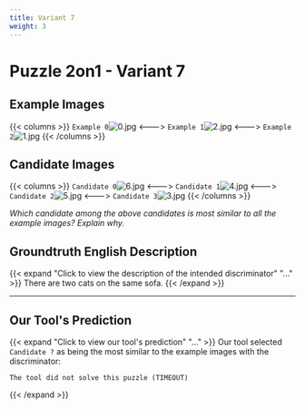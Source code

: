 ```yaml
---
title: Variant 7
weight: 3
---
```


# Puzzle 2on1 - Variant 7

## Example Images
{{< columns >}}
`Example 0`![0.jpg](/natscene-data/images/0.jpg)
<--->
`Example 1`![2.jpg](/natscene-data/images/2.jpg)
<--->
`Example 2`![1.jpg](/natscene-data/images/1.jpg)
{{< /columns >}}

## Candidate Images
{{< columns >}}
`Candidate 0`![6.jpg](/natscene-data/images/6.jpg)
<--->
`Candidate 1`![4.jpg](/natscene-data/images/4.jpg)
<--->
`Candidate 2`![5.jpg](/natscene-data/images/5.jpg)
<--->
`Candidate 3`![3.jpg](/natscene-data/images/3.jpg)
{{< /columns >}}

*Which candidate among the above candidates is most similar to all the example images? Explain why.*

## Groundtruth English Description

{{< expand "Click to view the description of the intended discriminator" "..." >}}
There are two cats on the same sofa.
{{< /expand >}}

---



## Our Tool's Prediction

{{< expand "Click to view our tool's prediction" "..." >}}
Our tool selected `Candidate ?` as being the most similar to the example images with the discriminator:
```plaintext
The tool did not solve this puzzle (TIMEOUT)
```
{{< /expand >}}
